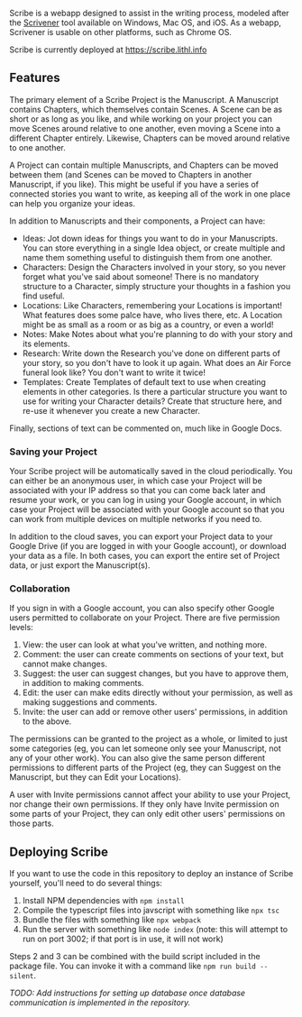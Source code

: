 Scribe is a webapp designed to assist in the writing process, modeled after the
[Scrivener](https://www.literatureandlatte.com/scrivener) tool available on
Windows, Mac OS, and iOS. As a webapp, Scrivener is usable on other platforms,
such as Chrome OS.

Scribe is currently deployed at https://scribe.lithl.info

## Features
The primary element of a Scribe Project is the Manuscript. A Manuscript contains
Chapters, which themselves contain Scenes. A Scene can be as short or as long as
you like, and while working on your project you can move Scenes around relative
to one another, even moving a Scene into a different Chapter entirely. Likewise,
Chapters can be moved around relative to one another.

A Project can contain multiple Manuscripts, and Chapters can be moved between
them (and Scenes can be moved to Chapters in another Manuscript, if you like).
This might be useful if you have a series of connected stories you want to
write, as keeping all of the work in one place can help you organize your ideas.

In addition to Manuscripts and their components, a Project can have:

- Ideas: Jot down ideas for things you want to do in your Manuscripts. You can
store everything in a single Idea object, or create multiple and name them
something useful to distinguish them from one another.
- Characters: Design the Characters involved in your story, so you never forget
what you've said about someone! There is no mandatory structure to a Character,
simply structure your thoughts in a fashion you find useful.
- Locations: Like Characters, remembering your Locations is important! What
features does some palce have, who lives there, etc. A Location might be as
small as a room or as big as a country, or even a world!
- Notes: Make Notes about what you're planning to do with your story and its
elements.
- Research: Write down the Research you've done on different parts of your
story, so you don't have to look it up again. What does an Air Force funeral
look like? You don't want to write it twice!
- Templates: Create Templates of default text to use when creating elements in
other categories. Is there a particular structure you want to use for writing
your Character details? Create that structure here, and re-use it whenever you
create a new Character.

Finally, sections of text can be commented on, much like in Google Docs.

### Saving your Project
Your Scribe project will be automatically saved in the cloud periodically. You
can either be an anonymous user, in which case your Project will be associated
with your IP address so that you can come back later and resume your work, or
you can log in using your Google account, in which case your Project will be
associated with your Google account so that you can work from multiple devices
on multiple networks if you need to.

In addition to the cloud saves, you can export your Project data to your Google
Drive (if you are logged in with your Google account), or download your data as
a file. In both cases, you can export the entire set of Project data, or just
export the Manuscript(s).

### Collaboration
If you sign in with a Google account, you can also specify other Google users
permitted to collaborate on your Project. There are five permission levels:

1. View: the user can look at what you've written, and nothing more.
2. Comment: the user can create comments on sections of your text, but cannot
make changes.
3. Suggest: the user can suggest changes, but you have to approve them, in
addition to making comments.
4. Edit: the user can make edits directly without your permission, as well as
making suggestions and comments.
5. Invite: the user can add or remove other users' permissions, in addition to
the above.

The permissions can be granted to the project as a whole, or limited to just
some categories (eg, you can let someone only see your Manuscript, not any of
your other work). You can also give the same person different permissions to
different parts of the Project (eg, they can Suggest on the Manuscript, but they
can Edit your Locations).

A user with Invite permissions cannot affect your ability to use your Project,
nor change their own permissions. If they only have Invite permission on some
parts of your Project, they can only edit other users' permissions on those
parts.

## Deploying Scribe
If you want to use the code in this repository to deploy an instance of Scribe
yourself, you'll need to do several things:

1. Install NPM dependencies with `npm install`
2. Compile the typescript files into javscript with something like `npx tsc`
3. Bundle the files with something like `npx webpack`
4. Run the server with something like `node index` (note: this will attempt to
run on port 3002; if that port is in use, it will not work)

Steps 2 and 3 can be combined with the build script included in the package
file. You can invoke it with a command like `npm run build --silent`.

_TODO: Add instructions for setting up database once database communication is
implemented in the repository._
